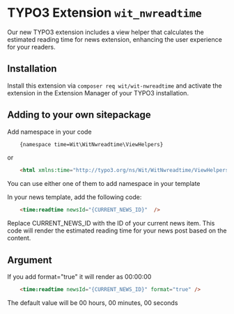# TYPO3 Extension `wit_nwreadtime`

Our new TYPO3 extension includes a view helper that calculates the estimated reading time for news extension, 
enhancing the user experience for your readers.

## Installation

Install this extension via `composer req wit/wit-nwreadtime` and activate
the extension in the Extension Manager of your TYPO3 installation.

## Adding to your own sitepackage

Add namespace in your code

```html
    {namespace time=Wit\WitNwreadtime\ViewHelpers}
```

or

```html
    <html xmlns:time="http://typo3.org/ns/Wit/WitNwreadtime/ViewHelpers" data-namespace-typo3-fluid="true">
```

You can use either one of them to add namespace in your template

In your news template, add the following code:

```html
    <time:readtime newsId="{CURRENT_NEWS_ID}"  />
```

Replace CURRENT_NEWS_ID with the ID of your current news item. This code will render the estimated reading time for your news post based on the content.

## Argument

If you add format="true" it will render as 00:00:00

```html
    <time:readtime newsId="{CURRENT_NEWS_ID}" format="true" />
```

The default value will be 00 hours, 00 minutes, 00 seconds